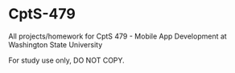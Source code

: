 # CptS-479
 
 
All projects/homework for CptS 479 - Mobile App Development at Washington State University


For study use only, DO NOT COPY.
